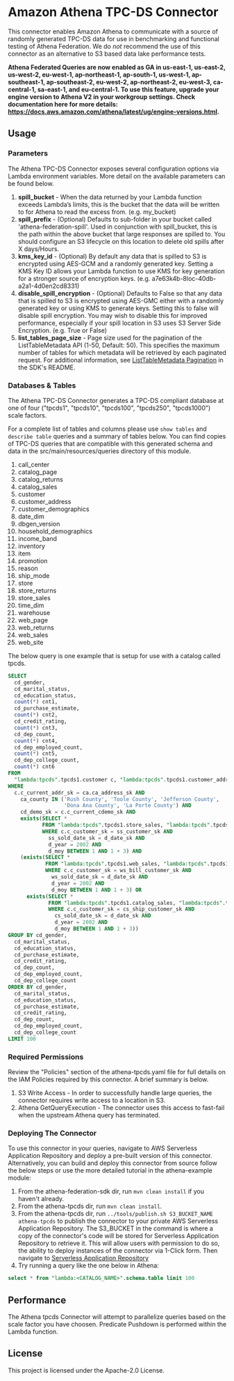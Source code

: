 # Amazon Athena TPC-DS Connector

This connector enables Amazon Athena to communicate with a source of randomly generated TPC-DS data for use in benchmarking and functional testing of Athena Federation. We do _not_ recommend the use of this connector as an alternative to S3 based data lake performance tests.

**Athena Federated Queries are now enabled as GA in us-east-1, us-east-2, us-west-2, eu-west-1, ap-northeast-1, ap-south-1, us-west-1, ap-southeast-1, ap-southeast-2, eu-west-2, ap-northeast-2, eu-west-3, ca-central-1, sa-east-1, and eu-central-1. To use this feature, upgrade your engine version to Athena V2 in your workgroup settings. Check documentation here for more details: https://docs.aws.amazon.com/athena/latest/ug/engine-versions.html.**

## Usage

### Parameters

The Athena TPC-DS Connector exposes several configuration options via Lambda environment variables. More detail on the available parameters can be found below.

1. **spill_bucket** - When the data returned by your Lambda function exceeds Lambda’s limits, this is the bucket that the data will be written to for Athena to read the excess from. (e.g. my_bucket)
2. **spill_prefix** - (Optional) Defaults to sub-folder in your bucket called 'athena-federation-spill'. Used in conjunction with spill_bucket, this is the path within the above bucket that large responses are spilled to. You should configure an S3 lifecycle on this location to delete old spills after X days/Hours.
3. **kms_key_id** - (Optional) By default any data that is spilled to S3 is encrypted using AES-GCM and a randomly generated key. Setting a KMS Key ID allows your Lambda function to use KMS for key generation for a stronger source of encryption keys. (e.g. a7e63k4b-8loc-40db-a2a1-4d0en2cd8331)
4. **disable_spill_encryption** - (Optional) Defaults to False so that any data that is spilled to S3 is encrypted using AES-GMC either with a randomly generated key or using KMS to generate keys. Setting this to false will disable spill encryption. You may wish to disable this for improved performance, especially if your spill location in S3 uses S3 Server Side Encryption. (e.g. True or False)
5. **list_tables_page_size** - Page size used for the pagination of the ListTableMetadata API (1-50, Default: 50).
   This specifies the maximum number of tables for which metadata will be retrieved by each paginated request.
   For additional information, see [ListTableMetadata Pagination](https://github.com/awslabs/aws-athena-query-federation/blob/master/athena-federation-sdk/README.md#ListTableMetadata-Pagination)
   in the SDK's README.

### Databases & Tables

The Athena TPC-DS Connector generates a TPC-DS compliant database at one of four ("tpcds1", "tpcds10", "tpcds100", "tpcds250", "tpcds1000") scale factors.

For a complete list of tables and columns please use `show tables` and `describe table` queries and a summary of tables below. You can find copies of TPC-DS queries that are compatible with this generated schema and data in the src/main/resources/queries directory of this module.

1. call_center
1. catalog_page
1. catalog_returns
1. catalog_sales
1. customer
1. customer_address
1. customer_demographics
1. date_dim
1. dbgen_version
1. household_demographics
1. income_band
1. inventory
1. item
1. promotion
1. reason
1. ship_mode
1. store
1. store_returns
1. store_sales
1. time_dim
1. warehouse
1. web_page
1. web_returns
1. web_sales
1. web_site

The below query is one example that is setup for use with a catalog called tpcds.

```sql
SELECT
  cd_gender,
  cd_marital_status,
  cd_education_status,
  count(*) cnt1,
  cd_purchase_estimate,
  count(*) cnt2,
  cd_credit_rating,
  count(*) cnt3,
  cd_dep_count,
  count(*) cnt4,
  cd_dep_employed_count,
  count(*) cnt5,
  cd_dep_college_count,
  count(*) cnt6
FROM
  "lambda:tpcds".tpcds1.customer c, "lambda:tpcds".tpcds1.customer_address ca, "lambda:tpcds".tpcds1.customer_demographics
WHERE
  c.c_current_addr_sk = ca.ca_address_sk AND
    ca_county IN ('Rush County', 'Toole County', 'Jefferson County',
                  'Dona Ana County', 'La Porte County') AND
    cd_demo_sk = c.c_current_cdemo_sk AND
    exists(SELECT *
           FROM "lambda:tpcds".tpcds1.store_sales, "lambda:tpcds".tpcds1.date_dim
           WHERE c.c_customer_sk = ss_customer_sk AND
             ss_sold_date_sk = d_date_sk AND
             d_year = 2002 AND
             d_moy BETWEEN 1 AND 1 + 3) AND
    (exists(SELECT *
            FROM "lambda:tpcds".tpcds1.web_sales, "lambda:tpcds".tpcds1.date_dim
            WHERE c.c_customer_sk = ws_bill_customer_sk AND
              ws_sold_date_sk = d_date_sk AND
              d_year = 2002 AND
              d_moy BETWEEN 1 AND 1 + 3) OR
      exists(SELECT *
             FROM "lambda:tpcds".tpcds1.catalog_sales, "lambda:tpcds".tpcds1.date_dim
             WHERE c.c_customer_sk = cs_ship_customer_sk AND
               cs_sold_date_sk = d_date_sk AND
               d_year = 2002 AND
               d_moy BETWEEN 1 AND 1 + 3))
GROUP BY cd_gender,
  cd_marital_status,
  cd_education_status,
  cd_purchase_estimate,
  cd_credit_rating,
  cd_dep_count,
  cd_dep_employed_count,
  cd_dep_college_count
ORDER BY cd_gender,
  cd_marital_status,
  cd_education_status,
  cd_purchase_estimate,
  cd_credit_rating,
  cd_dep_count,
  cd_dep_employed_count,
  cd_dep_college_count
LIMIT 100
```

### Required Permissions

Review the "Policies" section of the athena-tpcds.yaml file for full details on the IAM Policies required by this connector. A brief summary is below.

1. S3 Write Access - In order to successfully handle large queries, the connector requires write access to a location in S3. 
1. Athena GetQueryExecution - The connector uses this access to fast-fail when the upstream Athena query has terminated.

### Deploying The Connector

To use this connector in your queries, navigate to AWS Serverless Application Repository and deploy a pre-built version of this connector. Alternatively, you can build and deploy this connector from source follow the below steps or use the more detailed tutorial in the athena-example module:

1. From the athena-federation-sdk dir, run `mvn clean install` if you haven't already.
2. From the athena-tpcds dir, run `mvn clean install`.
3. From the athena-tpcds dir, run  `../tools/publish.sh S3_BUCKET_NAME athena-tpcds` to publish the connector to your private AWS Serverless Application Repository. The S3_BUCKET in the command is where a copy of the connector's code will be stored for Serverless Application Repository to retrieve it. This will allow users with permission to do so, the ability to deploy instances of the connector via 1-Click form. Then navigate to [Serverless Application Repository](https://aws.amazon.com/serverless/serverlessrepo)
4. Try running a query like the one below in Athena: 
```sql
select * from "lambda:<CATALOG_NAME>".schema.table limit 100
```

## Performance

The Athena tpcds Connector will attempt to parallelize queries based on the scale factor you have choosen. Predicate Pushdown is performed within the Lambda function.

## License

This project is licensed under the Apache-2.0 License.

